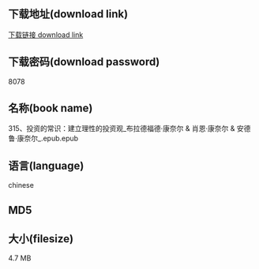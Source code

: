 ## 下载地址(download link)
[下载链接 download link](https://tutu365.netlify.app/?s=315%E3%80%81%E6%8A%95%E8%B5%84%E7%9A%84%E5%B8%B8%E8%AF%86%EF%BC%9A%E5%BB%BA%E7%AB%8B%E7%90%86%E6%80%A7%E7%9A%84%E6%8A%95%E8%B5%84%E8%A7%82_%E5%B8%83%E6%8B%89%E5%BE%B7%E7%A6%8F%E5%BE%B7%C2%B7%E5%BA%B7%E5%A5%88%E5%B0%94+%26+%E8%82%96%E6%81%A9%C2%B7%E5%BA%B7%E5%A5%88%E5%B0%94+%26+%E5%AE%89%E5%BE%B7%E9%B2%81%C2%B7%E5%BA%B7%E5%A5%88%E5%B0%94_.epub)

## 下载密码(download password)
8078

## 名称(book name)
315、投资的常识：建立理性的投资观_布拉德福德·康奈尔 & 肖恩·康奈尔 & 安德鲁·康奈尔_.epub.epub

## 语言(language)
chinese

## MD5


## 大小(filesize)
4.7 MB
